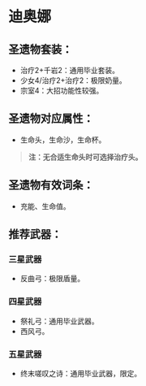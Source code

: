 # 迪奥娜

## 圣遗物套装：
- 治疗2+千岩2：通用毕业套装。
- 少女4/治疗2+治疗2：极限奶量。
- 宗室4：大招功能性较强。

## 圣遗物对应属性：
- 生命头，生命沙，生命杯。

>**注：无合适生命头时可选择治疗头。**


## 圣遗物有效词条：
- 充能、生命值。

## 推荐武器：
### 三星武器
- 反曲弓：极限盾量。

### 四星武器
- 祭礼弓：通用毕业武器。
- 西风弓。

### 五星武器
- 终末嗟叹之诗：通用毕业武器，限定。

